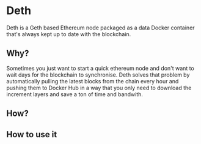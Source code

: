 # Deth
Deth is a Geth based Ethereum node packaged as a data Docker container that's always kept up to date with the blockchain.

## Why?

Sometimes you just want to start a quick ethereum node and don't want to wait days for the blockchain to synchronise. 
Deth solves that problem by automatically pulling the latest blocks from the chain every hour and pushing them to Docker Hub
in a way that you only need to download the increment layers and save a ton of time and bandwith.

## How?

## How to use it
